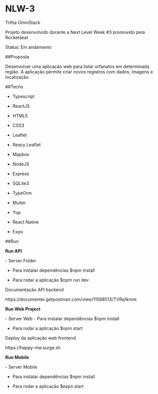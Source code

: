 # NLW-3

<p>Trilha OmniStack</p>
<p>Projeto desenvolvido durante a Next Level Week #3 promovido pela Rocketseat</p>

<p>Status: Em andamento</p>

##Proposta

<p>Desenvolver uma aplicação web para listar orfanatos em determinada região. A aplicação permite criar novos registros com dados, imagens e localização.</p>

##Techs

- Typescript
- ReactJS
- HTML5
- CSS3
- Leaflet
- Reacy Leaflet
- Mapbox

- NodeJS
- Express
- SQLite3
- TypeOrm
- Multer
- Yup

- React Native
- Expo

##Run

<p><strong>Run API</strong></p>
- Server Folder

- Para instalar dependências
$npm install

- Para rodar a aplicação
$npm run dev

<p>Documentação API backend</p>
<p>https://documenter.getpostman.com/view/11588513/TVRq1kmm</p>

<p><strong>Run Web Project</strong></p>
- Server Web
- Para instalar dependências
$npm install

- Para rodar a aplicação
$npm start

<p>Deploy da aplicação web frontend</p>
<p>https://happy-nlw.surge.sh</p>

<p><strong>Run Mobile</strong></p>
- Server Mobile

- Para instalar dependências
$npm install

- Para rodar a aplicação
$expo start
